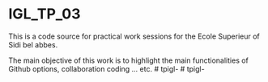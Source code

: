 # IGL_TP_03
This is a code source for practical work sessions for the Ecole Superieur of Sidi bel abbes.  

The main objective of this work is to highlight the main functionalities of Github options, collaboration coding ... etc.
#   t p i g l -  
 #   t p i g l -  
 